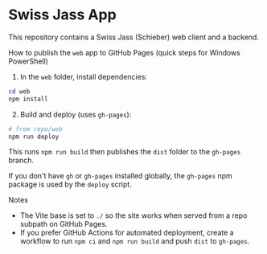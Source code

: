Swiss Jass App
===============

This repository contains a Swiss Jass (Schieber) web client and a backend.

How to publish the `web` app to GitHub Pages (quick steps for Windows PowerShell)

1. In the `web` folder, install dependencies:

```powershell
cd web
npm install
```

2. Build and deploy (uses `gh-pages`):

```powershell
# from repo/web
npm run deploy
```

This runs `npm run build` then publishes the `dist` folder to the `gh-pages` branch.

If you don't have `gh` or `gh-pages` installed globally, the `gh-pages` npm package is used by the `deploy` script.

Notes
- The Vite base is set to `./` so the site works when served from a repo subpath on GitHub Pages.
- If you prefer GitHub Actions for automated deployment, create a workflow to run `npm ci` and `npm run build` and push `dist` to `gh-pages`.

